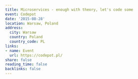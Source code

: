 ```yaml
---
title: Microservices - enough with theory, let's code some
event: Codepot
date: '2015-08-28'
location: Warsaw, Poland
address:
  city: Warsaw
  country: Poland
  country_code: PL
links:
- name: Event
  url: https://codepot.pl/
share: false
reading_time: false
backlinks: false
---
```

